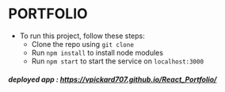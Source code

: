 # PORTFOLIO

- To run this project, follow these steps:
  - Clone the repo using `git clone`
  - Run `npm install` to install node modules
  - Run `npm start` to start the service on `localhost:3000`

##### deployed app : https://vpickard707.github.io/React_Portfolio/
